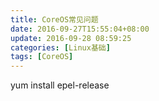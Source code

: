 ```yaml
---
title: CoreOS常见问题
date: 2016-09-27T15:55:04+08:00
update: 2016-09-28 08:59:25
categories: [Linux基础]
tags: [CoreOS]
---
```

yum install epel-release
